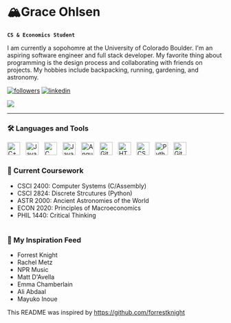 # 🏔Grace Ohlsen

**`CS & Economics Student`**

I am currently a sopohomre at the University of Colorado Boulder. I'm an aspiring software engineer and full stack developer. My favorite thing about programming is the design process and collaborating with friends on projects. My hobbies include backpacking, running, gardening, and astronomy. 

<p align="left">
      <a href="https://github.com/ohlsengrace?tab=followers">
         <img alt="followers" title="Follow me on Github" src="https://custom-icon-badges.demolab.com/github/followers/ohlsengrace?color=%23E05D44&labelColor=1155ba&style=for-the-badge&logo=person-add&label=Follow&logoColor=white"/></a>
      <a href="https://www.linkedin.com/in/grace-ohlsen-70592b21a/">
         <img alt="linkedin" title="Connect on LinkedIn" src="https://custom-icon-badges.demolab.com/github/followers/ohlsengrace?color=236ad3&labelColor=1155ba&style=for-the-badge&logo=linkedin_logo&label=Follow&logoColor=white"/></a>
   </p>
      <a>
            <img src="https://custom-icon-badges.demolab.com/badge/Colorado-USA-purple?style=for-the-badge&logo=location&logoColor=white"/>
      </a>

---

### 🛠 Languages and Tools

<img align="left" alt="C++" width="30px" style=padding-right:10px; src="https://cdn.jsdelivr.net/npm/simple-icons@3.13.0/icons/cplusplus.svg" />
<img align="left" alt="JavaScript" width="30px" style="padding-right:10px;" src="https://cdn.jsdelivr.net/gh/devicons/devicon/icons/javascript/javascript-plain.svg" />
<img align="left" alt="C" width="30px" style="padding-right:10px;" src="https://cdn.jsdelivr.net/npm/simple-icons@3.13.0/icons/c.svg" />
<img align="left" alt="Java" width="30px" style="padding-right:10px;" src="https://cdn.jsdelivr.net/gh/devicons/devicon/icons/java/java-original.svg"/>
<img align="left" alt="Angular" width="30px" style="padding-right:10px;" src="https://cdn.jsdelivr.net/gh/devicons/devicon/icons/angularjs/angularjs-plain.svg" />
<img align="left" alt="Git" width="30px" style="padding-right:10px;" src="https://cdn.jsdelivr.net/gh/devicons/devicon/icons/git/git-original.svg" />
<img align="left" alt="HTML" width="30px" style="padding-right:10px;" src="https://cdn.jsdelivr.net/gh/devicons/devicon/icons/html5/html5-plain.svg" />
<img align="left" alt="CSS" width="30px" style="padding-right:10px;" src="https://cdn.jsdelivr.net/gh/devicons/devicon/icons/css3/css3-plain.svg" />
<img align="left" alt="Python" width="30px" style="padding-right:10px;" src="https://cdn.jsdelivr.net/gh/devicons/devicon/icons/python/python-plain.svg" />
<img align="left" alt="GitHub" width="30px" style="padding-right:10px;" src="https://cdn.jsdelivr.net/gh/devicons/devicon/icons/github/github-original.svg" />
<br />

#


### 🍎 Current Coursework
* CSCI 2400: Computer Systems (C/Assembly)
* CSCI 2824: Discrete Strcutures (Python)
* ASTR 2000: Ancient Astronomies of the World
* ECON 2020: Principles of Macroeconomics
* PHIL 1440: Critical Thinking

#

### 🌟 My Inspiration Feed
* Forrest Knight
* Rachel Metz
* NPR Music
* Matt D'Avella
* Emma Chamberlain
* Ali Abdaal
* Mayuko Inoue



This README was inspired by https://github.com/forrestknight
